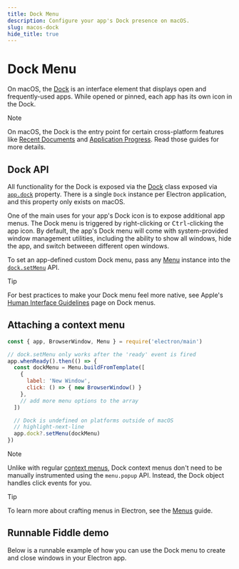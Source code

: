 ```yaml
---
title: Dock Menu
description: Configure your app's Dock presence on macOS.
slug: macos-dock
hide_title: true
---
```


# Dock Menu

On macOS, the [Dock](https://support.apple.com/en-ca/guide/mac-help/mh35859/mac) is an interface
element that displays open and frequently-used apps. While opened or pinned, each app has its own
icon in the Dock.

> [!NOTE]
> On macOS, the Dock is the entry point for certain cross-platform features like
> [Recent Documents](./recent-documents.md) and [Application Progress](./progress-bar.md).
> Read those guides for more details.

## Dock API

All functionality for the Dock is exposed via the [Dock](../api/dock.md) class exposed via
[`app.dock`](../api/app.md#appdock-macos-readonly) property. There is a single `Dock` instance per
Electron application, and this property only exists on macOS.

One of the main uses for your app's Dock icon is to expose additional app menus. The Dock menu is
triggered by right-clicking or <kbd>Ctrl</kbd>-clicking the app icon. By default, the app's Dock menu
will come with system-provided window management utilities, including the ability to show all windows,
hide the app, and switch betweeen different open windows.

To set an app-defined custom Dock menu, pass any [Menu](../api/menu.md) instance into the
[`dock.setMenu`](../api/dock.md#docksetmenumenu-macos) API.

> [!TIP]
> For best practices to make your Dock menu feel more native, see Apple's
> [Human Interface Guidelines](https://developer.apple.com/design/human-interface-guidelines/dock-menus)
> page on Dock menus.

## Attaching a context menu

```js title='Setting a Dock menu'
const { app, BrowserWindow, Menu } = require('electron/main')

// dock.setMenu only works after the 'ready' event is fired
app.whenReady().then(() => {
  const dockMenu = Menu.buildFromTemplate([
    {
      label: 'New Window',
      click: () => { new BrowserWindow() }
    },
    // add more menu options to the array
  ])

  // Dock is undefined on platforms outside of macOS
  // highlight-next-line
  app.dock?.setMenu(dockMenu)
})
```

> [!NOTE]
> Unlike with regular [context menus](./context-menu.md), Dock context menus don't need to be
> manually instrumented using the `menu.popup` API. Instead, the Dock object handles click events
> for you.

> [!TIP]
> To learn more about crafting menus in Electron, see the [Menus](./menus.md#building-menus) guide.

## Runnable Fiddle demo

Below is a runnable example of how you can use the Dock menu to create and close windows in your
Electron app.

```fiddle docs/latest/fiddles/menus/dock-menu
```
